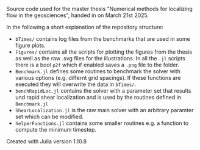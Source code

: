 Source code used for the master thesis "Numerical methods for localizing flow in the geosciences", handed in on March 21st 2025.

In the following a short explanation of the repository structure:

- `bTimes/` contains log files from the benchmarks that are used in some figure plots. 
- `Figures/` contains all the scripts for plotting the figures from the thesis as well as the raw .svg files for the illustrations. In all the `.jl` scripts there is a bool `p2f` which if enabled saves a `.png` file to the folder.  
- `Benchmark.jl` defines some routines to benchmark the solver with various options (e.g. differnt grid spacings). If these functions are executed they will overwrite the data in `bTimes/`.
- `benchRapidLoc.jl` contains the solver with a parameter set that results und rapid shear localization and is used by the routines defined in `Benchmark.jl`
- `ShearLocalization.jl` is the raw main solver with an arbitrary paramter set which can be modified.
- `helperFunctions.jl` contains some smaller routines e.g. a function to compute the minimum timestep.   

Created with Julia version 1.10.8
